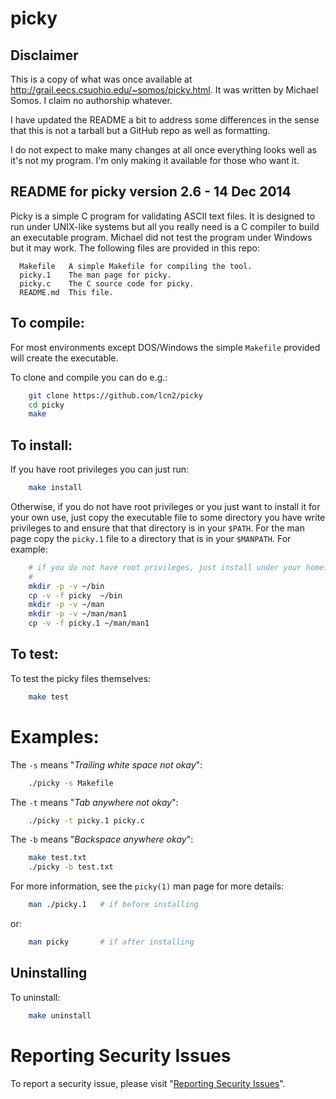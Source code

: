# picky


## Disclaimer

This is a copy of what was once available at
http://grail.eecs.csuohio.edu/~somos/picky.html. It was written by Michael
Somos. I claim no authorship whatever.

I have updated the README a bit to address some differences in the sense that
this is not a tarball but a GitHub repo as well as formatting.

I do not expect to make many changes at all once everything looks well as it's
not my program. I'm only making it available for those who want it.


## README for picky version 2.6 - 14 Dec 2014

Picky is a simple C program for validating ASCII text files.  It is designed to
run under UNIX-like systems but all you really need is a C compiler to build an
executable program.  Michael did not test the program under Windows but it may
work.  The following files are provided in this repo:

      Makefile   A simple Makefile for compiling the tool.
      picky.1    The man page for picky.
      picky.c    The C source code for picky.
      README.md  This file.


## To compile:

For most environments except DOS/Windows the simple `Makefile` provided will
create the executable.

To clone and compile you can do e.g.:


```sh
    git clone https://github.com/lcn2/picky
    cd picky
    make
```


## To install:

If you have root privileges you can just run:

```sh
    make install
```

Otherwise, if you do not have root privileges or you just want to install it for your own use,
just copy the executable file to some directory you have write privileges
to and ensure that that directory is in your `$PATH`. For the man page copy the
`picky.1` file to a directory that is in your `$MANPATH`. For example:


```sh
    # if you do not have root privileges, just install under your home:
    #
    mkdir -p -v ~/bin
    cp -v -f picky  ~/bin
    mkdir -p -v ~/man
    mkdir -p -v ~/man/man1
    cp -v -f picky.1 ~/man/man1
```


## To test:

To test the picky files themselves:


```sh
    make test
```


# Examples:

The `-s` means "_Trailing white space not okay_":

```sh
    ./picky -s Makefile
```

The `-t` means "_Tab anywhere not okay_":

```sh
    ./picky -t picky.1 picky.c
```

The `-b` means "_Backspace anywhere okay_":

```sh
    make test.txt
    ./picky -b test.txt
```

For more information, see the `picky(1)` man page for more details:

```sh
    man ./picky.1   # if before installing
```

or:

```sh
    man picky       # if after installing
```


## Uninstalling

To uninstall:

```sh
    make uninstall
```


# Reporting Security Issues

To report a security issue, please visit "[Reporting Security Issues](https://github.com/lcn2/picky/security/policy)".
